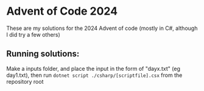 # Advent of Code 2024
These are my solutions for the 2024 Advent of code (mostly in C#, although I did try a few others)

## Running solutions:
Make a inputs folder, and place the input in the form of "dayx.txt" (eg day1.txt), then run `dotnet script ./csharp/[scriptfile].csx` from the repository root